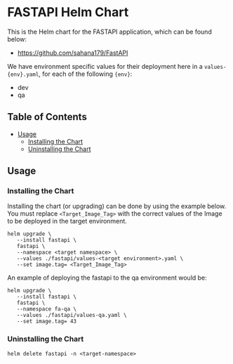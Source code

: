 <a name="FASTAPI helm-chart"></a>
# FASTAPI Helm Chart
This is the Helm chart for the FASTAPI application, which can be found below:

* https://github.com/sahana179/FastAPI

We have environment specific values for their deployment here in a `values-{env}.yaml`, for each of the following `{env}`:
* dev
* qa


<a name="table-of-contents"></a>
## Table of Contents
<!--ts-->
* [Usage](#usage)
   * [Installing the Chart](#installing-the-chart)
   * [Uninstalling the Chart](#uninstalling-the-chart)
<!--te-->

<a name="usage"></a>
## Usage

<a name="installing-the-chart"></a>
### Installing the Chart
Installing the chart (or upgrading) can be done by using the example below. You must replace `<Target_Image_Tag>` with the correct values of the Image to be deployed in the target environment.
```
helm upgrade \
   --install fastapi \
   fastapi \
   --namespace <target namespace> \
   --values ./fastapi/values-<target environment>.yaml \
   --set image.tag= <Target_Image_Tag>
```

An example of deploying the fastapi to the qa environment would be:
```
helm upgrade \
   --install fastapi \
   fastapi \
   --namespace fa-qa \
   --values ./fastapi/values-qa.yaml \
   --set image.tag= 43
```

<a name="uninstalling-the-chart"></a>
### Uninstalling the Chart
```
helm delete fastapi -n <target-namespace>
```
